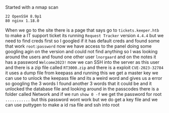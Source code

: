Started with a nmap scan
```
22 OpenSSH 8.9p1
80 nginx 1.18.0
```
When we go to the site there is a page that says go to `tickets.keeper.htb` to make a IT support ticket its running `Request Tracker` version `4.4.4` but we need to find creds first so I googled if it has default creds and found some that work `root:password` now we have access to the panel doing some googling agin on the version and could not find anything so I was looking around the users and found one other user `lnorgaard` and on the notes it has a password `Welcome2023!` now we can SSH into the server as this user and there is a zip file called `RT3000.zip` and there is a exploit `CVE-2023-32784` it uses a dump file from keepass and running this we get a master key we can use to unlock the keepass file and its a weird word and gives us a error so googling the 3 words I found another 3 words that it could be and it unlocked the database file and looking around in the passcodes there is a folder called Network and if we run `show 0 -f` we get the password for root `...........`  but this password wont work but we do get a key file and we can use puttygen to make a id rsa file and ssh into root 